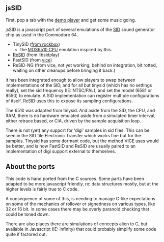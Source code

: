 ## jsSID

First, pop a tab with the [demo player](http://jhohertz.github.io/jssid) and get some music going.

jsSID is a javascript port of several emulations of the [SID](http://en.wikipedia.org/wiki/MOS_Technology_SID) sound generator chip as used in the Commodore 64.

- TinySID ([from rockbox](http://git.rockbox.org/?p=rockbox.git;a=blob_plain;f=lib/rbcodec/codecs/sid.c;hb=refs/heads/master))
  - the [MOS6510 CPU](http://en.wikipedia.org/wiki/MOS_Technology_6510) emulation inspired by this.
- [ReSID](http://en.wikipedia.org/wiki/ReSID) (from libsidplay)
- FastSID (from [vice](http://vice-emu.sourceforge.net/))
- ReSID-NG (from vice, not yet working, behind on integration, bit rotted, waiting on other cleanups before bringing it back.)

It has been integrated enough to allow players to swap between implementations of the SID, and for all but tinysid (which has no settings really), set the sid frequency (IE: NTSC/PAL), and set the model (6581 or 8550) to emulate. A SID implementation can register multiple configurations of itself. ReSID uses this to expose its sampling configurations.

The 6510 was adapted from tinysid. And aside from the SID, the CPU, and RAM, there is no hardware emulated aside from a simulated timer interval, either retrace based, or CIA, driven by the sample acquisition loop.

There is not (yet) any support for 'digi' samples in sid files. This can be seen in the SID file Electronic Transfer which works fine but for the samples. Tinysid has some dormant code, but the method VICE uses would be better, and is how FastSID and ReSID are usually paired to an implementation of digi support external to themselves.

## About the ports

This code is hand ported from the C sources. Some parts have been adapted to be more javascript friendly, re: data structures mostly, but at the higher levels is fairly true to C code.

A consequence of some of this, is needing to manage C-like expectations on some of the mechanics of rollover or signedness on various types, like 32 or 16 bit. In some cases there may be overly paranoid checking that could be toned down.

There are also places there are simulations of concepts alien to C, but available in Javascript (IE: Infinity) that could probably simplify some code quite if factored out.







